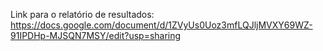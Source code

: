 Link para o relatório de resultados: https://docs.google.com/document/d/1ZVyUs0Uoz3mfLQJljMVXY69WZ-91IPDHp-MJSQN7MSY/edit?usp=sharing